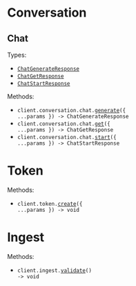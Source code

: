 # Conversation

## Chat

Types:

- <code><a href="./src/resources/conversation/chat.ts">ChatGenerateResponse</a></code>
- <code><a href="./src/resources/conversation/chat.ts">ChatGetResponse</a></code>
- <code><a href="./src/resources/conversation/chat.ts">ChatStartResponse</a></code>

Methods:

- <code title="post /conversation/chat/message">client.conversation.chat.<a href="./src/resources/conversation/chat.ts">generate</a>({ ...params }) -> ChatGenerateResponse</code>
- <code title="get /conversation/chat/message">client.conversation.chat.<a href="./src/resources/conversation/chat.ts">get</a>({ ...params }) -> ChatGetResponse</code>
- <code title="post /conversation/chat/create">client.conversation.chat.<a href="./src/resources/conversation/chat.ts">start</a>({ ...params }) -> ChatStartResponse</code>

# Token

Methods:

- <code title="post /ingest/token">client.token.<a href="./src/resources/token.ts">create</a>({ ...params }) -> void</code>

# Ingest

Methods:

- <code title="post /ingest/validate">client.ingest.<a href="./src/resources/ingest.ts">validate</a>() -> void</code>
